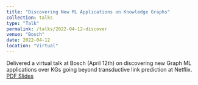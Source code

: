 ```yaml
---
title: "Discovering New ML Applications on Knowledge Graphs"
collection: talks
type: "Talk"
permalink: /talks/2022-04-12-discover
venue: "Bosch"
date: 2022-04-12
location: "Virtual"
---
```


Delivered a virtual talk at Bosch (April 12th) on discovering new Graph ML applications over KGs going beyond transductive link prediction at Netflix. [PDF Slides](/files/2022/BoschTalk.pdf)
